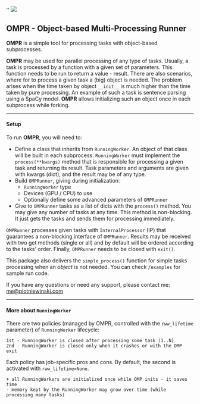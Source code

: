 '<!--SKIP_FIX-->'
![](ompr.png)

## OMPR - Object-based Multi-Processing Runner

**OMPR** is a simple tool for processing tasks with object-based subprocesses.

**OMPR** may be used for parallel processing of any type of tasks.
Usually, a task is processed by a function with a given set of parameters.
This function needs to be run to return a value - result.
There are also scenarios, where for to process a given task a (big) object is needed.
The problem arises when the time taken by object `__init__` is much higher than the time taken by pure processing.
An example of such a task is sentence parsing using a SpaCy model.
**OMPR** allows initializing such an object once in each subprocess while forking.

---
#### Setup

To run **OMPR**, you will need to:
- Define a class that inherits from `RunningWorker`. An object of that class will be built in each subprocess.
`RunningWorker` must implement the `process(**kwargs)` method that is responsible for processing a given task and returning
its result. Task parameters and arguments are given with kwargs (dict), and the result may be of any type.
- Build `OMPRunner`, giving during initialization:
  - `RunningWorker` type
  - Devices (GPU / CPU) to use
  - Optionally define some advanced parameters of `OMPRunner`
- Give to `OMPRunner` tasks as a list of dicts with the `process()` method. You may give any number of tasks at
any time. This method is non-blocking. It just gets the tasks and sends them for processing immediately.

`OMPRunner` processes given tasks with `InternalProcessor` (IP) that guarantees a non-blocking interface of `OMPRunner`.
Results may be received with two get methods (single or all) and by default will be ordered according to the tasks' order.
Finally, `OMPRunner` needs to be closed with `exit()`.

This package also delivers the `simple_process()` function for simple tasks processing when an *object* is not needed.
You can check `/examples` for sample run code.

If you have any questions or need any support, please contact me: me@piotniewinski.com

---
#### More about `RunningWorker`

There are two policies (managed by OMPR, controlled with the `rww_lifetime` parameter) of `RunningWorker` lifecycle:
    
    1st - RunningWorker is closed after processing some task (1..N)
    2nd - RunningWorker is closed only when it crashes or with the OMP exit

Each policy has job-specific pros and cons. By default, the second is activated with `rww_lifetime=None`.
    
    + all RunningWorkers are initialized once while OMP inits - it saves time
    - memory kept by the RunningWorker may grow over time (while processing many tasks)